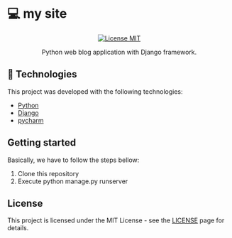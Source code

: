 # :computer: my site

<p align="center">
  <a href="https://opensource.org/licenses/MIT">
    <img src="https://img.shields.io/badge/License-MIT-blue.svg" alt="License MIT">
  </a>
</p>

<p align="center">Python web blog application with Django framework.</p>
 


## :rocket: Technologies

This project was developed with the following technologies:

- [Python](https://https://www.python.org/)
- [Django](https://www.djangoproject.com/)
- [pycharm](https://www.jetbrains.com/pycharm/)


## Getting started

Basically, we have to follow the steps bellow:

1. Clone this repository
2. Execute python manage.py runserver


## License

This project is licensed under the MIT License - see the [LICENSE](https://opensource.org/licenses/MIT) page for details.
